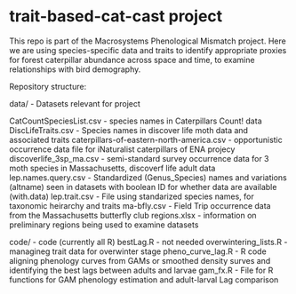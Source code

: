 # trait-based-cat-cast project
This repo is part of the Macrosystems Phenological Mismatch project. Here we are using species-specific data and traits to identify appropriate proxies for forest caterpillar abundance across space and time, to examine relationships with bird demography.

Repository structure:

data/ - Datasets relevant for project

CatCountSpeciesList.csv - species names in Caterpillars Count! data
DiscLifeTraits.csv - Species names in discover life moth data and associated traits
caterpillars-of-eastern-north-america.csv - opportunistic occurrence data file for iNaturalist caterpillars of ENA projecy
discoverlife_3sp_ma.csv - semi-standard survey occurrence data for 3 moth species in Massachusetts, discoverf life adult data
lep.names.query.csv - Standardized (Genus_Species) names and variations (altname) seen in datasets  with boolean ID for whether data are available (with.data)
lep.trait.csv - File using standarized species names, for taxonomic heirarchy and traits
ma-bfly.csv - Field Trip occurrence data from the Massachusetts butterfly club
regions.xlsx - information on preliminary regions being used to examine datasets

code/  - code (currently all R) 
bestLag.R - not needed
overwintering_lists.R - managineg trait data for overwinter stage
pheno_curve_lag.R - R code aligning phenology curves from GAMs or smoothed density surves and identifying the best lags between adults and larvae
gam_fx.R - File for R functions for GAM phenology estimation and adult-larval Lag comparison
